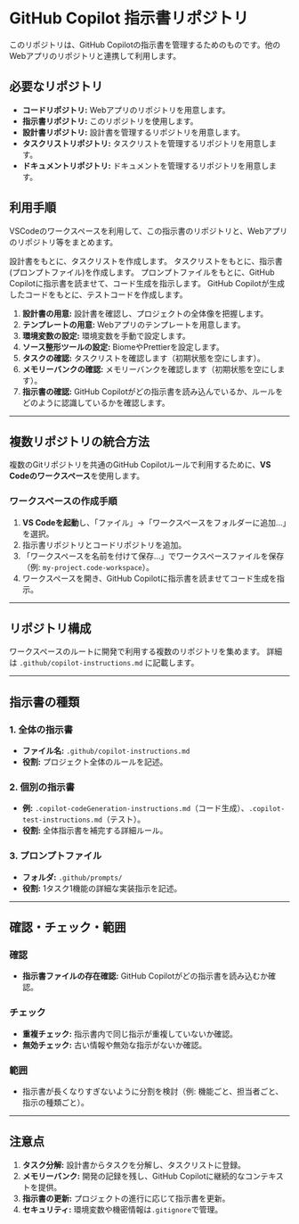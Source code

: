 # GitHub Copilot 指示書リポジトリ

このリポジトリは、GitHub Copilotの指示書を管理するためのものです。他のWebアプリのリポジトリと連携して利用します。

## 必要なリポジトリ

- **コードリポジトリ:** Webアプリのリポジトリを用意します。
- **指示書リポジトリ:** このリポジトリを使用します。
- **設計書リポジトリ:** 設計書を管理するリポジトリを用意します。
- **タスクリストリポジトリ:** タスクリストを管理するリポジトリを用意します。
- **ドキュメントリポジトリ:** ドキュメントを管理するリポジトリを用意します。

## 利用手順

VSCodeのワークスペースを利用して、この指示書のリポジトリと、Webアプリのリポジトリ等をまとめます。

設計書をもとに、タスクリストを作成します。
タスクリストをもとに、指示書(プロンプトファイル)を作成します。
プロンプトファイルをもとに、GitHub Copilotに指示書を読ませて、コード生成を指示します。
GitHub Copilotが生成したコードをもとに、テストコードを作成します。

1. **設計書の用意:** 設計書を確認し、プロジェクトの全体像を把握します。
2. **テンプレートの用意:** Webアプリのテンプレートを用意します。
3. **環境変数の設定:** 環境変数を手動で設定します。
4. **ソース整形ツールの設定:** BiomeやPrettierを設定します。
5. **タスクの確認:** タスクリストを確認します（初期状態を空にします）。
6. **メモリーバンクの確認:** メモリーバンクを確認します（初期状態を空にします）。
7. **指示書の確認:** GitHub Copilotがどの指示書を読み込んでいるか、ルールをどのように認識しているかを確認します。


---

## 複数リポジトリの統合方法

複数のGitリポジトリを共通のGitHub Copilotルールで利用するために、**VS Codeのワークスペース**を使用します。

### ワークスペースの作成手順
1. **VS Codeを起動**し、「ファイル」→「ワークスペースをフォルダーに追加...」を選択。
2. 指示書リポジトリとコードリポジトリを追加。
3. 「ワークスペースを名前を付けて保存...」でワークスペースファイルを保存（例: `my-project.code-workspace`）。
4. ワークスペースを開き、GitHub Copilotに指示書を読ませてコード生成を指示。

---

## リポジトリ構成

ワークスペースのルートに開発で利用する複数のリポジトリを集めます。
詳細は
`.github/copilot-instructions.md`
に記載します。

---

## 指示書の種類

### 1. 全体の指示書
- **ファイル名:** `.github/copilot-instructions.md`
- **役割:** プロジェクト全体のルールを記述。

### 2. 個別の指示書
- **例:** `.copilot-codeGeneration-instructions.md`（コード生成）、`.copilot-test-instructions.md`（テスト）。
- **役割:** 全体指示書を補完する詳細ルール。

### 3. プロンプトファイル
- **フォルダ:** `.github/prompts/`
- **役割:** 1タスク1機能の詳細な実装指示を記述。

---

## 確認・チェック・範囲

### 確認
- **指示書ファイルの存在確認:** GitHub Copilotがどの指示書を読み込むか確認。

### チェック
- **重複チェック:** 指示書内で同じ指示が重複していないか確認。
- **無効チェック:** 古い情報や無効な指示がないか確認。

### 範囲
- 指示書が長くなりすぎないように分割を検討（例: 機能ごと、担当者ごと、指示の種類ごと）。

---

## 注意点

1. **タスク分解:** 設計書からタスクを分解し、タスクリストに登録。
2. **メモリーバンク:** 開発の記録を残し、GitHub Copilotに継続的なコンテキストを提供。
3. **指示書の更新:** プロジェクトの進行に応じて指示書を更新。
4. **セキュリティ:** 環境変数や機密情報は`.gitignore`で管理。



